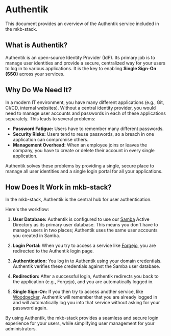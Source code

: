 # Authentik

This document provides an overview of the Authentik service included in the mkb-stack.

## What is Authentik?

Authentik is an open-source Identity Provider (IdP). Its primary job is to manage user identities and provide a secure, centralized way for your users to log in to various applications. It is the key to enabling **Single Sign-On (SSO)** across your services.

## Why Do We Need It?

In a modern IT environment, you have many different applications (e.g., Git, CI/CD, internal websites). Without a central identity provider, you would need to manage user accounts and passwords in each of these applications separately. This leads to several problems:

*   **Password Fatigue:** Users have to remember many different passwords.
*   **Security Risks:** Users tend to reuse passwords, so a breach in one application can compromise others.
*   **Management Overhead:** When an employee joins or leaves the company, you have to create or delete their account in every single application.

Authentik solves these problems by providing a single, secure place to manage all user identities and a single login portal for all your applications.

## How Does It Work in mkb-stack?

In the mkb-stack, Authentik is the central hub for user authentication.

Here's the workflow:

1.  **User Database:** Authentik is configured to use our [Samba](./samba.md) Active Directory as its primary user database. This means you don't have to manage users in two places; Authentik uses the same user accounts you created in Samba.

2.  **Login Portal:** When you try to access a service like [Forgejo](./forgejo.md), you are redirected to the Authentik login page.

3.  **Authentication:** You log in to Authentik using your domain credentials. Authentik verifies these credentials against the Samba user database.

4.  **Redirection:** After a successful login, Authentik redirects you back to the application (e.g., Forgejo), and you are automatically logged in.

5.  **Single Sign-On:** If you then try to access another service, like [Woodpecker](./woodpecker.md), Authentik will remember that you are already logged in and will automatically log you into that service without asking for your password again.

By using Authentik, the mkb-stack provides a seamless and secure login experience for your users, while simplifying user management for your administrators.